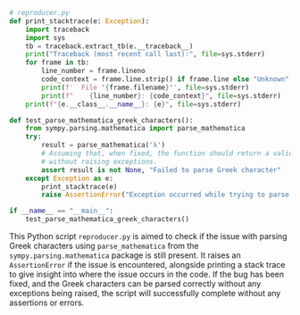 ```python
# reproducer.py
def print_stacktrace(e: Exception):
    import traceback
    import sys
    tb = traceback.extract_tb(e.__traceback__)
    print("Traceback (most recent call last):", file=sys.stderr)
    for frame in tb:
        line_number = frame.lineno
        code_context = frame.line.strip() if frame.line else "Unknown"
        print(f'  File "{frame.filename}"', file=sys.stderr)
        print(f"    {line_number}: {code_context}", file=sys.stderr)
    print(f"{e.__class__.__name__}: {e}", file=sys.stderr)

def test_parse_mathematica_greek_characters():
    from sympy.parsing.mathematica import parse_mathematica
    try:
        result = parse_mathematica('λ')
        # Assuming that, when fixed, the function should return a valid symbol/object
        # without raising exceptions.
        assert result is not None, "Failed to parse Greek character"
    except Exception as e:
        print_stacktrace(e)
        raise AssertionError("Exception occurred while trying to parse Greek characters with parse_mathematica") from e

if __name__ == "__main__":
    test_parse_mathematica_greek_characters()
```

This Python script `reproducer.py` is aimed to check if the issue with parsing Greek characters using `parse_mathematica` from the `sympy.parsing.mathematica` package is still present. It raises an `AssertionError` if the issue is encountered, alongside printing a stack trace to give insight into where the issue occurs in the code. If the bug has been fixed, and the Greek characters can be parsed correctly without any exceptions being raised, the script will successfully complete without any assertions or errors.